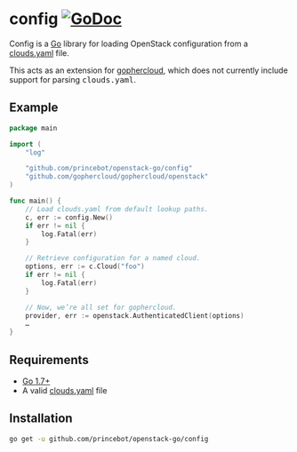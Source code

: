 config [![GoDoc](https://godoc.org/gitghub.com/princebot/openstack-go/config?status.svg)](https://godoc.org/github.com/princebot/openstack-go/config)
====
Config is a [Go](https://golang.org/doc) library
for loading OpenStack configuration from a
[clouds.yaml](http://docs.openstack.org/developer/python-openstackclient/configuration.html)
file.

This acts as an extension for [gophercloud](github.com/gophercloud/gophercloud.),
which does not currently include support for parsing <tt>clouds.yaml</tt>.

## Example
```go
package main

import (
	"log"

	"github.com/princebot/openstack-go/config"
	"github.com/gophercloud/gophercloud/openstack"
)

func main() {
	// Load clouds.yaml from default lookup paths.
	c, err := config.New()
	if err != nil {
		log.Fatal(err)
	}

	// Retrieve configuration for a named cloud.
	options, err := c.Cloud("foo")
	if err != nil {
		log.Fatal(err)
	}

	// Now, we’re all set for gophercloud.
	provider, err := openstack.AuthenticatedClient(options)
	…
}
```

## Requirements
* [Go 1.7+](https://golang.org/doc/install)
* A valid [clouds.yaml](http://docs.openstack.org/developer/python-openstackclient/configuration.html) file

## Installation
```bash
go get -u github.com/princebot/openstack-go/config
```
